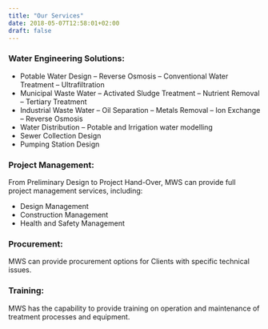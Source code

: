 ```yaml
---
title: "Our Services"
date: 2018-05-07T12:58:01+02:00
draft: false
---
```

### Water Engineering Solutions:

-	Potable Water Design – Reverse Osmosis – Conventional Water Treatment – Ultrafiltration
-	Municipal Waste Water – Activated Sludge Treatment – Nutrient Removal – Tertiary Treatment
-	Industrial Waste Water – Oil Separation – Metals Removal – Ion Exchange – Reverse Osmosis
-	Water Distribution – Potable and Irrigation water modelling
-	Sewer Collection Design
-	Pumping Station Design

### Project Management:

From Preliminary Design to Project Hand-Over, MWS can provide full project management services, including:

-	Design Management
-	Construction Management
-	Health and Safety Management

### Procurement:

MWS can provide procurement options for Clients with specific technical issues.
 
### Training:

MWS has the capability to provide training on operation and maintenance of treatment processes and equipment.

<br>


<!-- ### Water Engineering Solutions:

-	Potable Water Design
- Reverse Osmosis
- Conventional Water Treatment
- Ultrafiltration -->

<!-- -->

<!-- -	Municipal Waste Water 
- Activated Sludge Treatment 
- Nutrient Removal 
- Tertiary Treatment -->

<!-- -->

<!-- -	Industrial Waste Water 
- Oil Separation 
- Metals Removal 
- Ion Exchange 
- Reverse Osmosis -->

<!-- -->

<!-- -	Water Distribution 
- Potable and Irrigation water modelling -->

<!-- -->

<!-- -	Sewer Collection Design -->

<!-- -->

<!-- -	Pumping Station Design -->

<!-- ### Project Management:

From Preliminary Design to Project Hand-Over, MWS can provide full project management services, including:

- Design Management
- Construction Management
- Health and Safety Management -->

